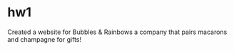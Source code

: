 # hw1
Created a website for Bubbles & Rainbows a company that pairs macarons and champagne for gifts!
